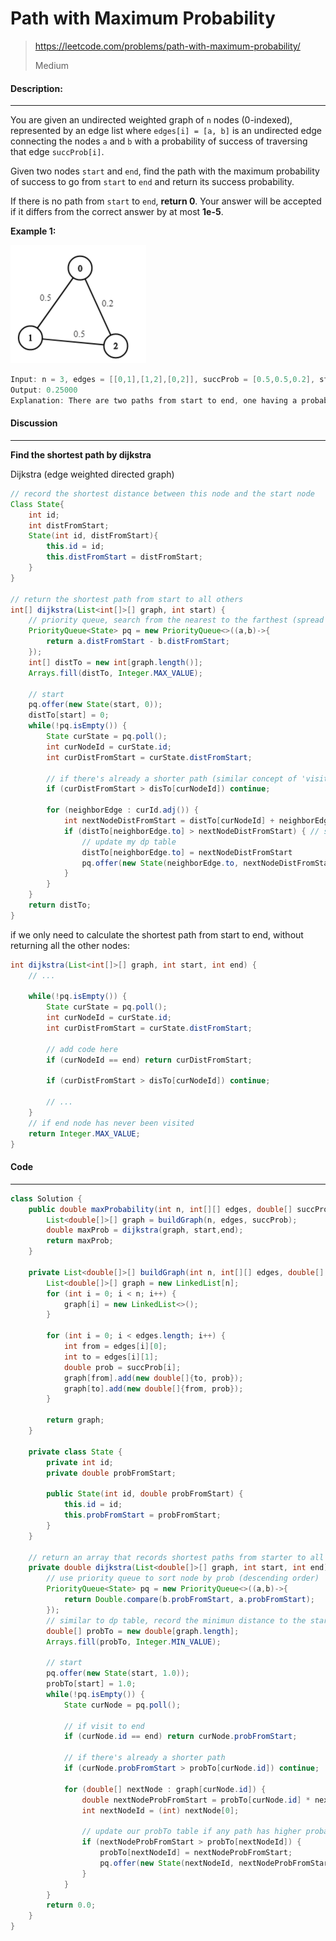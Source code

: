 # Path with Maximum Probability

> https://leetcode.com/problems/path-with-maximum-probability/
>
> Medium

#### Description:

---

You are given an undirected weighted graph of `n` nodes (0-indexed), represented by an edge list where `edges[i] = [a, b]` is an undirected edge connecting the nodes `a` and `b` with a probability of success of traversing that edge `succProb[i]`.

Given two nodes `start` and `end`, find the path with the maximum probability of success to go from `start` to `end` and return its success probability.

If there is no path from `start` to `end`, **return 0**. Your answer will be accepted if it differs from the correct answer by at most **1e-5**.



**Example 1:**

<img src="assets/image-20220921103832469.png" alt="image-20220921103832469" style="zoom:50%;" />

```Java
Input: n = 3, edges = [[0,1],[1,2],[0,2]], succProb = [0.5,0.5,0.2], start = 0, end = 2
Output: 0.25000
Explanation: There are two paths from start to end, one having a probability of success = 0.2 and the other has 0.5 * 0.5 = 0.25.
```



#### Discussion

---

**Find the shortest path by dijkstra**

Dijkstra (edge weighted directed graph)

```java
// record the shortest distance between this node and the start node
Class State{
    int id;
    int distFromStart;
    State(int id, distFromStart){
        this.id = id;
        this.distFromStart = distFromStart;
    }
}

// return the shortest path from start to all others
int[] dijkstra(List<int[]>[] graph, int start) {
    // priority queue, search from the nearest to the farthest (spread from the center). The concept is just like top-down search in a binary tree.
    PriorityQueue<State> pq = new PriorityQueue<>((a,b)->{
        return a.distFromStart - b.distFromStart;
    });
    int[] distTo = new int[graph.length()];
    Arrays.fill(distTo, Integer.MAX_VALUE);
    
    // start
    pq.offer(new State(start, 0));
    distTo[start] = 0;
    while(!pq.isEmpty()) {
        State curState = pq.poll();
        int curNodeId = curState.id;
        int curDistFromStart = curState.distFromStart;
        
        // if there's already a shorter path (similar concept of 'visited' in prim/bfs algorithm)
        if (curDistFromStart > disTo[curNodeId]) continue;
        
        for (neighborEdge : curId.adj()) {
            int nextNodeDistFromStart = distTo[curNodeId] + neighborEdge.weight;
            if (distTo[neighborEdge.to] > nextNodeDistFromStart) { // somethine like: if the node is not visited.
                // update my dp table
                distTo[neighborEdge.to] = nextNodeDistFromStart
                pq.offer(new State(neighborEdge.to, nextNodeDistFromStart));
            }
        }
    }
    return distTo;
}

```

if we only need to calculate the shortest path from start to end, without returning all the other nodes:

```java
int dijkstra(List<int[]>[] graph, int start, int end) {
    // ...
        
    while(!pq.isEmpty()) {
        State curState = pq.poll();
        int curNodeId = curState.id;
        int curDistFromStart = curState.distFromStart;
        
        // add code here
        if (curNodeId == end) return curDistFromStart;
        
        if (curDistFromStart > disTo[curNodeId]) continue;
        
        // ...
    }
    // if end node has never been visited
    return Integer.MAX_VALUE;
}
```



#### Code

----

```Java
class Solution {
    public double maxProbability(int n, int[][] edges, double[] succProb, int start, int end) {
        List<double[]>[] graph = buildGraph(n, edges, succProb);
        double maxProb = dijkstra(graph, start,end);
        return maxProb;
    }
    
    private List<double[]>[] buildGraph(int n, int[][] edges, double[] succProb) {
        List<double[]>[] graph = new LinkedList[n];
        for (int i = 0; i < n; i++) {
            graph[i] = new LinkedList<>();
        }
        
        for (int i = 0; i < edges.length; i++) {
            int from = edges[i][0];
            int to = edges[i][1];
            double prob = succProb[i];
            graph[from].add(new double[]{to, prob});
            graph[to].add(new double[]{from, prob});
        }
        
        return graph;
    }
    
    private class State {
        private int id;
        private double probFromStart;
        
        public State(int id, double probFromStart) {
            this.id = id;
            this.probFromStart = probFromStart;
        }
    }
    
    // return an array that records shortest paths from starter to all the others
    private double dijkstra(List<double[]>[] graph, int start, int end) {
        // use priority queue to sort node by prob (descending order)
        PriorityQueue<State> pq = new PriorityQueue<>((a,b)->{
            return Double.compare(b.probFromStart, a.probFromStart);
        });
        // similar to dp table, record the minimun distance to the start node
        double[] probTo = new double[graph.length];
        Arrays.fill(probTo, Integer.MIN_VALUE);
        
        // start
        pq.offer(new State(start, 1.0));
        probTo[start] = 1.0;
        while(!pq.isEmpty()) {
            State curNode = pq.poll();
            
            // if visit to end
            if (curNode.id == end) return curNode.probFromStart;
            
            // if there's already a shorter path
            if (curNode.probFromStart > probTo[curNode.id]) continue;
            
            for (double[] nextNode : graph[curNode.id]) {
                double nextNodeProbFromStart = probTo[curNode.id] * nextNode[1];
                int nextNodeId = (int) nextNode[0];
                
                // update our probTo table if any path has higher probability
                if (nextNodeProbFromStart > probTo[nextNodeId]) {
                    probTo[nextNodeId] = nextNodeProbFromStart;
                    pq.offer(new State(nextNodeId, nextNodeProbFromStart));
                }
            }
        }
        return 0.0;
    }  
}
```

 
